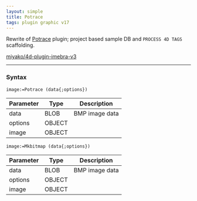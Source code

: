 ```yaml
---
layout: simple
title: Potrace
tags: plugin graphic v17
---
```


Rewrite of [Potrace](http://potrace.sourceforge.net) plugin; project based sample DB and ``PROCESS 4D TAGS`` scaffolding.

[miyako/4d-plugin-imebra-v3](https://github.com/miyako/4d-plugin-potrace-v2)

<!--more-->

---

### Syntax

```
image:=Potrace (data{;options})
```

Parameter|Type|Description
------------|------|----
data|BLOB|BMP image data
options|OBJECT|
image|OBJECT|

```
image:=Mkbitmap (data{;options})
```

Parameter|Type|Description
------------|------|----
data|BLOB|BMP image data
options|OBJECT|
image|OBJECT|
